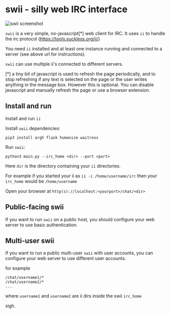 # swii - silly web IRC interface

![swii screenshot](https://i.imgur.com/KbDq9OK.png)

`swii` is a very simple, no-javascript[*] web client for IRC. It uses `ii` to handle the irc protocol (https://tools.suckless.org/ii/)

You need `ii` installed and at least one instance running and connected to a server (see above url for instructions).

`swii` can use multiple ii's connected to different servers.

[*] a tiny bit of javascript is used to refresh the page periodically, and to stop refreshing if any text is selected on the page or the user writes anything in the message box. However this is optional. You can disable javascript and manually refresh the page or use a browser extension.

## Install and run

Install and run `ii`

Install `swii` dependencies:

    pip3 install argh flask humanize waitress

Run `swii`:

    python3 main.py --irc_home <dir> --port <port>

Here `dir` is the directory containing your `ii` directories.

For example if you started your ii as `ii -i /home/username/irc` then your `irc_home` would be `/home/username`

Open your browser at `http(s)://localhost:<yourport>/chat/<dir>`

## Public-facing swii

If you want to run `swii` on a public host, you should configure your web server to use basic authentication.

## Multi-user swii

If you want to run a public multi-user `swii` with user accounts, you can configure your web server to use different user accounts.

for example

    /chat/username1/*
    /chat/username2/*
    ...

where `username1` and `username2` are ii dirs inside the swii `irc_home`

sigh.
